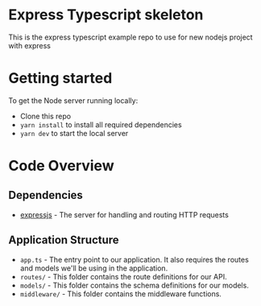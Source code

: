 # Express Typescript skeleton

This is the express typescript example repo to use for new nodejs project with express

# Getting started

To get the Node server running locally:

- Clone this repo
- `yarn install` to install all required dependencies
- `yarn dev` to start the local server

# Code Overview

## Dependencies

- [expressjs](https://github.com/expressjs/express) - The server for handling and routing HTTP requests

## Application Structure

- `app.ts` - The entry point to our application. It also requires the routes and models we'll be using in the application.
- `routes/` - This folder contains the route definitions for our API.
- `models/` - This folder contains the schema definitions for our models.
- `middleware/` - This folder contains the middleware functions.
